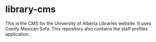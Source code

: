 # library-cms

This is the CMS for the University of Alberta Libraries website. It uses Comfy Mexican Sofa. This repository also contains the staff profiles application.
